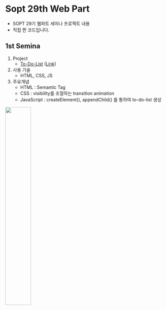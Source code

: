 # Sopt 29th Web Part

- SOPT 29기 웹파트 세미나 프로젝트 내용
- 직접 짠 코드입니다.

## 1st Semina

1. Project
   - [To-Do-List](https://github.com/euijinkk/SOPT29_Web/tree/main/to-do-list) ([Link](https://todo-js-29th.vercel.app/))
2. 사용 기술
   - HTML, CSS, JS
3. 주요개념
   - HTML : Semantic Tag
   - CSS : visibility를 조절하는 transition animation
   - JavaScript : createElement(), appendChild() 를 통하여 to-do-list 생성

<img src="https://user-images.githubusercontent.com/24906022/131776032-e4b43924-afb1-4d62-b3be-5129d9657270.png" width="40%">

